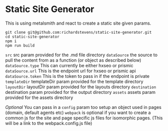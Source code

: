 # Static Site Generator

This is using metalsmith and react to create a static site given params.

```
git clone git@github.com:richardstevens/static-site-generator.git
cd static-site-generator
npm i
npm run build
```

`src` src param provided for the .md file directory
`dataSource` the source to pull the content from as a function (or object as described below)
`dataSource.type` This can currently be either hxseo or prismic
`dataSource.url` This is the endpoint url for hxseo or prismic api
`dataSource.token` This is the token to pass in if the endpoint is private
`templateDir` templateDir param provided for the template directory
`layoutDir` layoutDir param provided for the layouts directory
`destination` destination param provided for the output directory
`assets` assets param provided for the assets directory

*Optional*
You can pass in a `config` param too setup an object used in pages (domain, default agents etc)
`webpack` is optional if you want to create a common js for the site and page specific js files for isomorphic pages. (This will be a link to the webpack.config.js file)